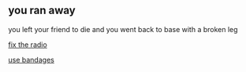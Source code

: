  ## you ran away
 you left your friend to die and you went back to base with a broken leg

 [fix the radio](call-backup/1.md)

 [use bandages](bombed/readme.md)
